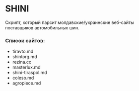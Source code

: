 # SHINI
Скрипт, который парсит молдавские/украинские веб-сайты поставщиков автомобильных шин.

### Список сайтов:
- tiravto.md
- shintorg.md
- rezina.cc
- masterlux.md
- shini-tiraspol.md
- coleso.md
- agropiece.md